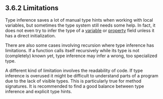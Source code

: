 ## 3.6.2 Limitations

Type inference saves a lot of manual type hints when working with local variables, but sometimes the type system still needs some help. In fact, it does not even try to infer the type of a [variable](class-field-variable.md) or [property](class-field-property.md) field unless it has a direct initialization.

There are also some cases involving recursion where type inference has limitations. If a function calls itself recursively while its type is not (completely) known yet, type inference may infer a wrong, too specialized type.

A different kind of limitation involves the readability of code. If type inference is overused it might be difficult to understand parts of a program due to the lack of visible types. This is particularly true for method signatures. It is recommended to find a good balance between type inference and explicit type hints.
